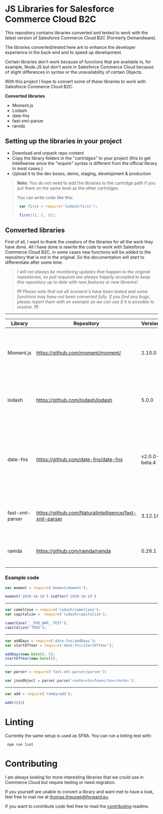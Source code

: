 # JS Libraries for Salesforce Commerce Cloud B2C #

This repository contains libraries converted and tested to work with the latest version of Salesforce Commerce Cloud B2C (Formerly Demandware).

The libraries converted/tested here are to enhance the developer experience in the back-end and to speed up development.

Certain libraries don't work because of functions that are available in, for example, Node.JS but don't work in Salesforce Commerce Cloud because of slight differences in syntax or the unavailability of certain Objects.

With this project I hope to convert some of these libraries to work with Salesforce Commerce Cloud B2C.

**Converted libraries**

- Moment.js
- Lodash
- date-fns
- fast-xml-parser
- ramda

## Setting up the libraries in your project ##

* Download and unpack repo content
* Copy the library folders in the "*cartridges*" to your project (this to get Intellisense since the "*require*" syntax is different from the official library in most cases.)
* Upload it to the dev boxes, demo, staging, development & production

> **Note**: You do not need to add the libraries to the cartridge path if you put them on the same level as the other cartridges.
>
> You can write code like this:
>
>```javascript
>  var first = require('lodash/first');
>
>  first([1, 2, 3]);
>````

## Converted libraries ##
First of all, I want to thank the creators of the libraries for all the work they have done. All I have done is rewrite the code to work with Salesforce Commerce Cloud B2C, in some cases new functions will be added to the repository that is not in the original. So the documentation will start to differentiate after some time.

> *I will not always be monitoring updates that happen to the original repositories, so pull requests are always happily accepted to keep this repository up to date with new features or new libraries!*
>
> **!!!** *Please note that not all scenario's have been tested and some functions may have not been converted fully. If you find any bugs, please report them with an example so we can see if it is possible to resolve.* **!!!**

_____

| Library | Repository | Version | Notes |
|-|-|-| -|
| Moment.js | https://github.com/moment/moment/ |  2.10.0 |  A lightweight JavaScript date library for parsing, validating, manipulating, and formatting dates.
| lodash | https://github.com/lodash/lodash | 5.0.0 | A modern JavaScript utility library delivering modularity, performance, & extras.
| date-fns | https://github.com/date-fns/date-fns | v2.0.0-beta.4 | date-fns provides the most comprehensive, yet simple and consistent toolset for manipulating JavaScript dates in a browser & Node.js.
| fast-xml-parser | https://github.com/NaturalIntelligence/fast-xml-parser | 3.12.16 | Validate XML or Parse XML to JS/JSON very fast without C/C++ based libraries
| ramda | https://github.com/ramda/ramda | 0.26.1 | A practical functional library for JavaScript programmers.

### Example code ###

``` javascript
var moment = require('moment/moment');

moment('2010-10-18').isAfter('2010-10-19')
```

___


``` javascript
var camelCase = require('lodash/camelCase');
var capitalize =  require('lodash/capitalize');

camelCase('__FOO_BAR__TEST');
capitalize('fRED');
```
___

``` javascript
var addDays = require('date-fns/addDays');
var startOfYear = require('date-fns/startOfYear');

addDays(new Date(), 5);
startOfYear(new Date());
```
___

``` javascript
var parser = require('fast-xml-parser/parser');

var jsonObject = parser.parse('<note><to>Tove</to></note>');
```
___

``` javascript
var add = require('ramda/add');

add(4)(6)
```

# Linting
Currently the same setup is used as SFRA. You can run a linting test with:

```
 npm run lint
```

# Contributing
I am always looking for more interesting libraries that we could use in Commerce Cloud but require testing or need migration.

If you yourself are unable to convert a library and want met to have a look, feel free to mail me at thomas.theunen@forward.eu.

If you want to contribute code feel free to read the
[contributing](./CONTRIBUTING.md) readme.
